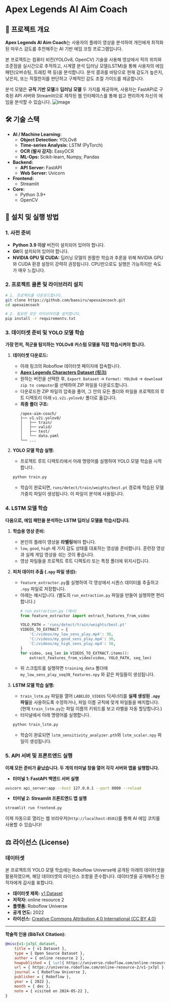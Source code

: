 # **Apex Legends AI Aim Coach**

## 📖 프로젝트 개요

**Apex Legends AI Aim Coach**는 사용자의 플레이 영상을 분석하여 개인에게 최적화된 마우스 감도를 추천해주는 AI 기반 에임 코칭 프로그램입니다.

본 프로젝트는 컴퓨터 비전(YOLOv8, OpenCV) 기술을 사용해 영상에서 적의 위치와 조준점을 실시간으로 추적하고, 시계열 분석 딥러닝 모델(LSTM)을 통해 사용자의 에임 패턴(오버슈팅, 트래킹 랙 등)을 분석합니다. 분석 결과를 바탕으로 현재 감도가 높은지, 낮은지, 또는 적절한지를 판단하고 구체적인 감도 조절 가이드를 제공합니다.

분석 모델은 **규칙 기반 모델**과 **딥러닝 모델** 두 가지를 제공하며, 사용자는 FastAPI로 구축된 API 서버와 Streamlit으로 제작된 웹 인터페이스를 통해 쉽고 편리하게 자신의 에임을 분석할 수 있습니다.
![image](https://github.com/user-attachments/assets/31e8f00c-7772-4db8-bfa0-fee7980214e2)

## 🛠️ 기술 스택

- **AI / Machine Learning:**
  - **Object Detection:** YOLOv8
  - **Time-series Analysis:** LSTM (PyTorch)
  - **OCR (발사 감지):** EasyOCR
  - **ML-Ops:** Scikit-learn, Numpy, Pandas
- **Backend:**
  - **API Server:** FastAPI
  - **Web Server:** Uvicorn
- **Frontend:**
  - Streamlit
- **Core:**
  - Python 3.9+
  - OpenCV


## 🚀 설치 및 실행 방법

### 1. 사전 준비

- **Python 3.9 이상** 버전이 설치되어 있어야 합니다.
- **Git**이 설치되어 있어야 합니다.
- **NVIDIA GPU 및 CUDA:** 딥러닝 모델의 원활한 학습과 추론을 위해 NVIDIA GPU와 CUDA 환경 설정이 강력히 권장됩니다. CPU만으로도 실행은 가능하지만 속도가 매우 느립니다.

### 2. 프로젝트 클론 및 라이브러리 설치

```bash
# 1. 프로젝트를 다운로드합니다.
git clone https://github.com/baesiru/apexaimcoach.git
cd apexaimcoach

# 2. 필요한 모든 라이브러리를 설치합니다.
pip install -r requirements.txt
```

### 3. 데이터셋 준비 및 YOLO 모델 학습

**가장 먼저, 적군을 탐지하는 YOLOv8 커스텀 모델을 직접 학습시켜야 합니다.**

1.  **데이터셋 다운로드:**
    *   아래 링크의 Roboflow 데이터셋 페이지에 접속합니다.
    *   [**Apex Legends Characters Dataset (링크)**](https://universe.roboflow.com/online-resource-2/v1-jx7pl)
    *   원하는 버전을 선택한 후, `Export Dataset` -> `Format: YOLOv8` -> `download zip to computer`를 선택하여 ZIP 파일을 다운로드합니다.
    *   다운로드한 ZIP 파일의 압축을 풀어, 그 안의 모든 폴더와 파일을 프로젝트의 루트 디렉토리 아래 `v1.v2i.yolov8/` 폴더로 옮깁니다.
    *   **최종 폴더 구조:**
        ```
        /apex-aim-coach/
        ├── v1.v2i.yolov8/
        │   ├── train/
        │   ├── valid/
        │   ├── test/
        │   └── data.yaml
        └── ...
        ```

2.  **YOLO 모델 학습 실행:**
    *   프로젝트 루트 디렉토리에서 아래 명령어를 실행하여 YOLO 모델 학습을 시작합니다.
    ```bash
    python train.py
    ```
    *   학습이 완료되면, `runs/detect/train/weights/best.pt` 경로에 학습된 모델 가중치 파일이 생성됩니다. 이 파일이 분석에 사용됩니다.

### 4. LSTM 모델 학습

**다음으로, 에임 패턴을 분석하는 LSTM 딥러닝 모델을 학습시킵니다.**

1.  **학습용 영상 준비:**
    *   본인의 플레이 영상을 **라벨링**해야 합니다.
    *   `low`, `good`, `high` 세 가지 감도 상태를 대표하는 영상을 준비합니다. 훈련장 영상과 실제 게임 영상을 섞는 것이 좋습니다.
    *   영상 파일들을 프로젝트 루트 디렉토리 또는 특정 폴더에 위치시킵니다.

2.  **피처 데이터 추출 (`.npy` 파일 생성):**
    *   `feature_extractor.py`를 실행하여 각 영상에서 시퀀스 데이터를 추출하고 `.npy` 파일로 저장합니다.
    *   아래는 예시입니다. (별도의 `run_extraction.py` 파일을 만들어 실행하면 편리합니다.)
        ```python
        # run_extraction.py (예시)
        from feature_extractor import extract_features_from_video

        YOLO_PATH = 'runs/detect/train/weights/best.pt'
        VIDEOS_TO_EXTRACT = {
            'C:/videos/my_low_sens_play.mp4': 30,
            'C:/videos/my_good_sens_play.mp4': 30,
            'C:/videos/my_high_sens_play.mp4': 30,
        }
        for video, seq_len in VIDEOS_TO_EXTRACT.items():
            extract_features_from_video(video, YOLO_PATH, seq_len)
        ```
    *   위 스크립트를 실행하면 `training_data` 폴더에 `my_low_sens_play_seq30_features.npy` 와 같은 파일들이 생성됩니다.

3.  **LSTM 모델 학습 실행:**
    *   `train_lstm.py` 파일을 열어 `LABELED_VIDEOS` 딕셔너리를 **실제 생성된 `.npy` 파일**을 사용하도록 수정하거나, 파일 이름 규칙에 맞게 파일들을 배치합니다. (현재 `train_lstm.py`는 파일 이름의 키워드를 보고 라벨을 자동 할당합니다.)
    *   터미널에서 아래 명령어를 실행합니다.
    ```bash
    python train_lstm.py
    ```
    *   학습이 완료되면 `lstm_sensitivity_analyzer.pth`와 `lstm_scaler.npy` 파일이 생성됩니다.

### 5. API 서버 및 프론트엔드 실행

**이제 모든 준비가 끝났습니다. 두 개의 터미널 창을 열어 각각 서버와 앱을 실행합니다.**

*   **터미널 1: FastAPI 백엔드 서버 실행**
  ```bash
  uvicorn api_server:app --host 127.0.0.1 --port 8000 --reload
  ```

*   **터미널 2: Streamlit 프론트엔드 앱 실행**
  ```bash
  streamlit run frontend.py
  ```

이제 자동으로 열리는 웹 브라우저(`http://localhost:8501`)를 통해 AI 에임 코치를 사용할 수 있습니다!

## ⚖️ 라이선스 (License)

### 데이터셋

본 프로젝트의 YOLO 모델 학습에는 Roboflow Universe에 공개된 아래의 데이터셋을 활용하였으며, 해당 데이터셋의 라이선스 조항을 준수합니다. 데이터셋을 공개해주신 원작자에게 감사를 표합니다.

- **데이터셋 제목:** [v1 Dataset](https://universe.roboflow.com/online-resource-2/v1-jx7pl)
- **저작자:** online resource 2
- **플랫폼:** Roboflow Universe
- **공개 연도:** 2022
- **라이선스:** [Creative Commons Attribution 4.0 International (CC BY 4.0)](https://creativecommons.org/licenses/by/4.0/)

---
**학술적 인용 (BibTeX Citation):**
```bibtex
@misc{v1-jx7pl_dataset,
    title = { v1 Dataset },
    type = { Open Source Dataset },
    author = { online resource 2 },
    howpublished = { \url{ https://universe.roboflow.com/online-resource-2/v1-jx7pl } },
    url = { https://universe.roboflow.com/online-resource-2/v1-jx7pl },
    journal = { Roboflow Universe },
    publisher = { Roboflow },
    year = { 2022 },
    month = { dec },
    note = { visited on 2024-05-22 },
}
